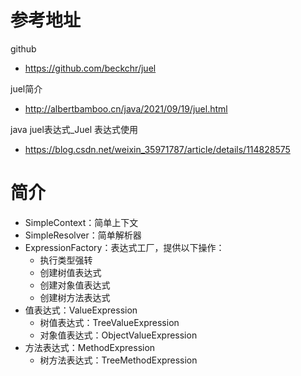 # 参考地址
github
- https://github.com/beckchr/juel

juel简介
- http://albertbamboo.cn/java/2021/09/19/juel.html

java juel表达式_Juel 表达式使用
- https://blog.csdn.net/weixin_35971787/article/details/114828575

# 简介
- SimpleContext：简单上下文
- SimpleResolver：简单解析器
- ExpressionFactory：表达式工厂，提供以下操作：
    - 执行类型强转
    - 创建树值表达式
    - 创建对象值表达式
    - 创建树方法表达式
- 值表达式：ValueExpression
    - 树值表达式：TreeValueExpression
    - 对象值表达式：ObjectValueExpression
- 方法表达式：MethodExpression
    - 树方法表达式：TreeMethodExpression
  
